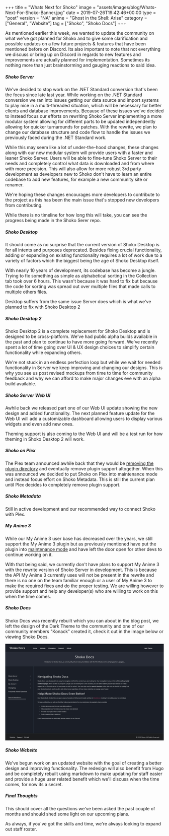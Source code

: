 +++
title = "Whats Next for Shoko"
image = "assets/images/blog/Whats-Next-For-Shoko-Banner.jpg"
date = 2019-07-26T19:42:46+00:00
type = "post"
version = "NA"
anime = "Ghost in the Shell: Arise"
category = ["General", "Website"]
tag = ["Shoko", "Shoko Docs"]
+++

As mentioned earlier this week, we wanted to update the community on what we've got planned for Shoko and to give some clarification and possible updates on a few future projects & features that have been mentioned before on Discord. Its also important to note that not everything we discuss or bring up on Discord in regards to new features and improvements are actually planned for implementation. Sometimes its nothing more than just brainstorming and gauging reactions to said idea.

##### Shoko Server

We've decided to stop work on the .NET Standard conversion that's been the focus since late last year. While working on the .NET Standard conversion we ran into issues getting our data source and import systems to play nice in a multi-threaded situation, which will be necessary for better clients and database improvements. Because of these issues we've decided to instead focus our efforts on rewriting Shoko Server implementing a more modular system allowing for different parts to be updated independently allowing for quicker turnarounds for patches. With the rewrite, we plan to change our database structure and code flow to handle the issues we previously faced during the .NET Standard work.

While this may seem like a lot of under-the-hood changes, these changes along with our new modular system will provide users with a faster and leaner Shoko Server. Users will be able to fine-tune Shoko Server to their needs and completely control what data is downloaded and from where with more precision. This will also allow for more robust 3rd party development as developers new to Shoko don't have to learn an entire codebase to add new features, for example a new community site or renamer.

We're hoping these changes encourages more developers to contribute to the project as this has been the main issue that's stopped new developers from contributing.

While there is no timeline for how long this will take, you can see the progress being made in the Shoko Serer repo.

##### Shoko Desktop

It should come as no surprise that the current version of Shoko Desktop is for all intents and purposes deprecated. Besides fixing crucial functionality, adding or expanding on existing functionality requires a lot of work due to a variety of factors which the biggest being the age of Shoko Desktop itself.

With nearly 10 years of development, its codebase has become a jungle. Trying to fix something as simple as alphabetical sorting in the Collection tab took over 6 hours. This wasn't because it was hard to fix but because the code for sorting was spread out over multiple files that made calls to multiple others files.

Desktop suffers from the same issue Server does which is what we've planned to fix with Shoko Desktop 2

##### Shoko Desktop 2

Shoko Desktop 2 is a complete replacement for Shoko Desktop and is designed to be cross-platform. We've had public alpha builds available in the past and plan to continue to have more going forward. We've recently spent a lot of time going over UI & UX design choices to simplify certain functionality while expanding others.

We're not stuck in an endless perfection loop but while we wait for needed functionality in Server we keep improving and changing our designs. This is why you see us post revised mockups from time to time for community feedback and why we can afford to make major changes eve with an alpha build available.

##### Shoko Server Web UI

Awhile back we released part one of our Web UI update showing the new design and added functionality. The next planned feature update for the Web UI will add a customizable dashboard allowing users to display various widgets and even add new ones.

Theming support is also coming to the Web UI and will be a test run for how theming in Shoko Desktop 2 will work.

##### Shoko on Plex

The Plex team announced awhile back that they would be [removing the plugin directory](https://www.plex.tv/blog/subtitles-and-sunsets-big-improvements-little-housekeeping/) and eventually remove plugin support altogether. When this was announced we decided to put Shoko on Plex into maintenance mode and instead focus effort on Shoko Metadata. This is still the current plan until Plex decides to completely remove plugin support.

##### Shoko Metadata

Still in active development and our recommended way to connect Shoko with Plex.

##### My Anime 3

While our My Anime 3 user base has decreased over the years, we still support the My Anime 3 plugin but as previously mentioned have put the plugin into [maintenance mode](https://shokoanime.com/blog/my-anime-3-version-3-7-2-released/) and have left the door open for other devs to continue working on it.

With that being said, we currently don't have plans to support My Anime 3 with the rewrite version of Shoko Server in development. This is because the API My Anime 3 currently uses will not be present in the rewrite and there is no one on the team familiar enough or a user of My Anime 3 to make the required fixes and do the proper testing. We are willing however to provide support and help any developer(s) who are willing to work on this when the time comes.

##### Shoko Docs

Shoko Docs was recently rebuilt which you can about in the blog post, we left the design of the Dark Theme to the community and one of our community members "Konack" created it, check it out in the image below or viewing Shoko Docs.

![Shoko Docs - Dark Theme](/assets/images/blog/Whats-Next-For-Shoko-Docs-Dark-Theme.jpg)

##### Shoko Website

We've begun work on an updated website with the goal of creating a better design and improving functionality. The redesign will also benefit from Hugo and be completely rebuilt using markdown to make updating for staff easier and provide a huge user related benefit which we'll discuss when the time comes, for now its a secret.

##### Final Thoughts

This should cover all the questions we've been asked the past couple of months and should shed some light on our upcoming plans.

As always, if you've got the skills and time, we're always looking to expand out staff roster.